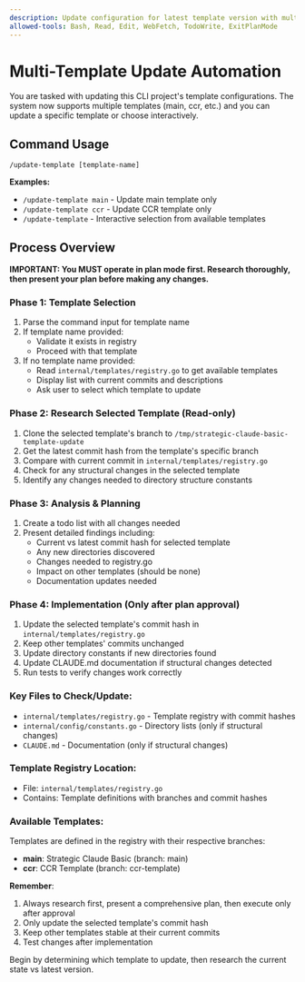 ```yaml
---
description: Update configuration for latest template version with multi-template support
allowed-tools: Bash, Read, Edit, WebFetch, TodoWrite, ExitPlanMode
---
```


# Multi-Template Update Automation

You are tasked with updating this CLI project's template configurations. The system now supports multiple templates (main, ccr, etc.) and you can update a specific template or choose interactively.

## Command Usage

```
/update-template [template-name]
```

**Examples:**
- `/update-template main` - Update main template only
- `/update-template ccr` - Update CCR template only
- `/update-template` - Interactive selection from available templates

## Process Overview

**IMPORTANT: You MUST operate in plan mode first. Research thoroughly, then present your plan before making any changes.**

### Phase 1: Template Selection
1. Parse the command input for template name
2. If template name provided:
   - Validate it exists in registry
   - Proceed with that template
3. If no template name provided:
   - Read `internal/templates/registry.go` to get available templates
   - Display list with current commits and descriptions
   - Ask user to select which template to update

### Phase 2: Research Selected Template (Read-only)
1. Clone the selected template's branch to `/tmp/strategic-claude-basic-template-update`
2. Get the latest commit hash from the template's specific branch
3. Compare with current commit in `internal/templates/registry.go`
4. Check for any structural changes in the selected template
5. Identify any changes needed to directory structure constants

### Phase 3: Analysis & Planning
1. Create a todo list with all changes needed
2. Present detailed findings including:
   - Current vs latest commit hash for selected template
   - Any new directories discovered
   - Changes needed to registry.go
   - Impact on other templates (should be none)
   - Documentation updates needed

### Phase 4: Implementation (Only after plan approval)
1. Update the selected template's commit hash in `internal/templates/registry.go`
2. Keep other templates' commits unchanged
3. Update directory constants if new directories found
4. Update CLAUDE.md documentation if structural changes detected
5. Run tests to verify changes work correctly

### Key Files to Check/Update:
- `internal/templates/registry.go` - Template registry with commit hashes
- `internal/config/constants.go` - Directory lists (only if structural changes)
- `CLAUDE.md` - Documentation (only if structural changes)

### Template Registry Location:
- File: `internal/templates/registry.go`
- Contains: Template definitions with branches and commit hashes

### Available Templates:
Templates are defined in the registry with their respective branches:
- **main**: Strategic Claude Basic (branch: main)
- **ccr**: CCR Template (branch: ccr-template)

**Remember**:
1. Always research first, present a comprehensive plan, then execute only after approval
2. Only update the selected template's commit hash
3. Keep other templates stable at their current commits
4. Test changes after implementation

Begin by determining which template to update, then research the current state vs latest version.
